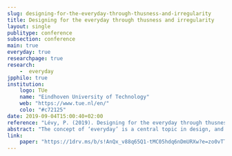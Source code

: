 ```yaml
---
slug: designing-for-the-everyday-through-thusness-and-irregularity
title: Designing for the everyday through thusness and irregularity
layout: single
publitype: conference
subsection: conference
main: true
everyday: true
researchpage: true
research: 
    -  everyday
jpphilo: true
institution:
    logo: TUe
    name: "Eindhoven University of Technology"
    web: "https://www.tue.nl/en/"
    colo: "#c72125"
date: 2019-09-04T15:00:40+02:00
reference: "Lévy, P. (2019). Designing for the everyday through thusness and irregularity. In Proceedings of 8th International Congress of International Association of Societies of Design Research, IASDR 2019. Manchester, UK: Manchester Metropolitan University."
abstract: "The concept of ‘everyday’ is a central topic in design, and this paper argues for more attention and discussion on the everyday than what is currently done in design research. By elaborating what the everyday is, designers can better formulate a perspective on people’s lives and experiences, and therefore can better contribute to the enchantment of the everyday through designing. To contribute to this effort of clarification and enchantment, we first attempt to clarify the concept of everyday and thereafter suggest notions originating from Japanese philosophy to address the everyday in design. The everyday is described mostly through the process of quotidianisation of the unfamiliar towards the familiar. To support designing for the everyday, we propose to focus on Japanese notions: thusness and irregularity. Thusness invites to consider the experience of the here-and-now as being the active relation with the entirety of the world through interaction. Irregularity invites to keep something unexplained in the design, eliciting possibilities of exploration, openness, change, and the shift of perspective. Finally, three relatively practical design concepts, namely micro-considerations, micro-frictions, and (es)sential details, are proposed to support application of thusness and irregularity through design."
link:
    paper: "https://1drv.ms/b/s!AnQx_v88q65Q1-tMC05hdq6nDmURXw?e=zo0vTT"
---
```



